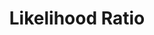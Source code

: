 ---
word: "true"

title: "Likelihood Ratio"

categories: ['']

tags: ['Likelihood', 'Ratio']

arwords: 'نسبة اﻷرجحيَّة'

arexps: []

enwords: ['Likelihood Ratio']

enexps: []

arlexicons: 'ن'

enlexicons: 'L'

authors: ['Ruqayya Roshdy']

translators: ['X']

citations: 'تطبيقات أساسية في المعالجة الآلية للغة العربية'

sources: 'مركز الملك عبدالله بن عبدالعزيز الدولي لخدمة اللغة العربية'

slug: ""
---